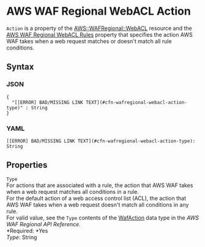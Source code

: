 # AWS WAF Regional WebACL Action<a name="aws-properties-wafregional-webacl-action"></a>

`Action` is a property of the [AWS::WAFRegional::WebACL](aws-resource-wafregional-webacl.md) resource and the [AWS WAF Regional WebACL Rules](aws-properties-wafregional-webacl-rules.md) property that specifies the action AWS WAF takes when a web request matches or doesn't match all rule conditions\.

## Syntax<a name="w3ab2c21c14e1719b5"></a>

### JSON<a name="aws-properties-wafregional-webacl-action-syntax.json"></a>

```
{
  "[[ERROR] BAD/MISSING LINK TEXT](#cfn-wafregional-webacl-action-type)" : String
}
```

### YAML<a name="aws-properties-wafregional-webacl-action-syntax.yaml"></a>

```
[[ERROR] BAD/MISSING LINK TEXT](#cfn-wafregional-webacl-action-type): String
```

## Properties<a name="w3ab2c21c14e1719b7"></a>

`Type`  
For actions that are associated with a rule, the action that AWS WAF takes when a web request matches all conditions in a rule\.  
For the default action of a web access control list \(ACL\), the action that AWS WAF takes when a web request doesn't match all conditions in any rule\.  
For valid value, see the `Type` contents of the [WafAction](http://docs.aws.amazon.com/waf/latest/APIReference/API_regional_WafAction.html) data type in the *AWS WAF Regional API Reference*\.  
*Required: *Yes  
*Type*: String